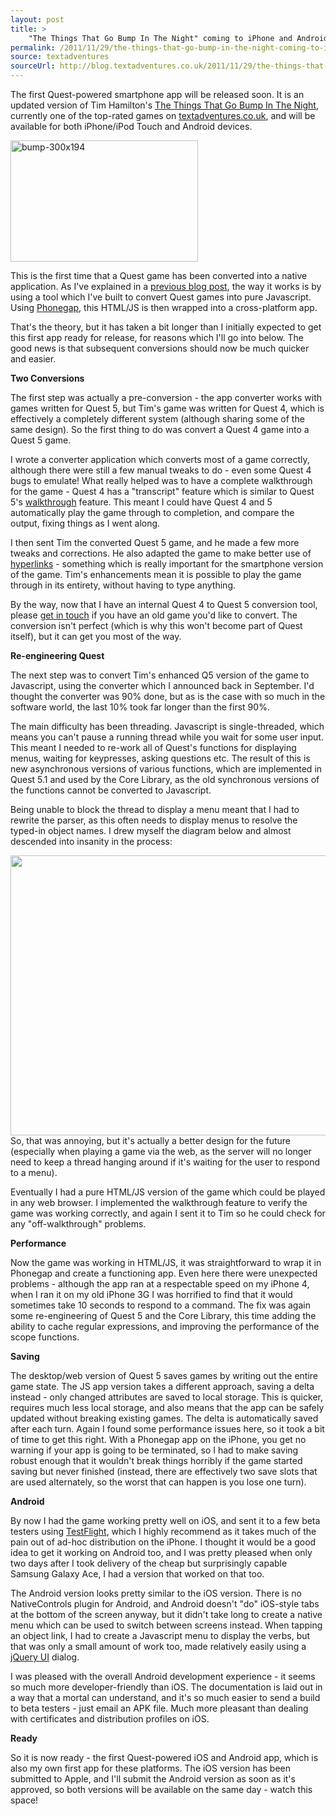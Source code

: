 ```yaml
---
layout: post
title: >
    "The Things That Go Bump In The Night" coming to iPhone and Android
permalink: /2011/11/29/the-things-that-go-bump-in-the-night-coming-to-iphone-and-android
source: textadventures
sourceUrl: http://blog.textadventures.co.uk/2011/11/29/the-things-that-go-bump-in-the-night-coming-to-iphone-and-android/
---
```

The first Quest-powered smartphone app will be released soon. It is an updated version of Tim Hamilton's <a href="http://www.textadventures.co.uk/review/346/">The Things That Go Bump In The Night</a>, currently one of the top-rated games on <a title="Home" href="http://www.textadventures.co.uk/">textadventures.co.uk</a>, and will be available for both iPhone/iPod Touch and Android devices.

<a href="http://textadventuresblog.files.wordpress.com/2011/12/bump-300x194.png"><img class="aligncenter size-full wp-image-1988" alt="bump-300x194" src="http://textadventuresblog.files.wordpress.com/2011/12/bump-300x194.png" width="300" height="194" /></a>

This is the first time that a Quest game has been converted into a native application. As I've explained in a <a title="Using Quest to create text adventures for iPhone, iPad, Android" href="http://www.textadventures.co.uk/blog/2011/09/30/using-quest-to-create-text-adventures-for-iphone-ipad-android/">previous blog post</a>, the way it works is by using a tool which I've built to convert Quest games into pure Javascript. Using <a href="http://www.phonegap.com">Phonegap</a>, this HTML/JS is then wrapped into a cross-platform app.

That's the theory, but it has taken a bit longer than I initially expected to get this first app ready for release, for reasons which I'll go into below. The good news is that subsequent conversions should now be much quicker and easier.

<strong>Two Conversions</strong>

The first step was actually a pre-conversion - the app converter works with games written for Quest 5, but Tim's game was written for Quest 4, which is effectively a completely different system (although sharing some of the same design). So the first thing to do was convert a Quest 4 game into a Quest 5 game.

I wrote a converter application which converts most of a game correctly, although there were still a few manual tweaks to do - even some Quest 4 bugs to emulate! What really helped was to have a complete walkthrough for the game - Quest 4 has a "transcript" feature which is similar to Quest 5's <a href="http://quest5.net/wiki/Using_walkthroughs">walkthrough</a> feature. This meant I could have Quest 4 and 5 automatically play the game through to completion, and compare the output, fixing things as I went along.

I then sent Tim the converted Quest 5 game, and he made a few more tweaks and corrections. He also adapted the game to make better use of <a title="Eliminating “Guess the Verb”" href="http://www.textadventures.co.uk/blog/2011/07/11/eliminating-guess-the-verb/">hyperlinks</a> - something which is really important for the smartphone version of the game. Tim's enhancements mean it is possible to play the game through in its entirety, without having to type anything.

By the way, now that I have an internal Quest 4 to Quest 5 conversion tool, please <a title="Contact us" href="http://www.textadventures.co.uk/help/contact-us/">get in touch</a> if you have an old game you'd like to convert. The conversion isn't perfect (which is why this won't become part of Quest itself), but it can get you most of the way.

<strong>Re-engineering Quest</strong>

The next step was to convert Tim's enhanced Q5 version of the game to Javascript, using the converter which I announced back in September. I'd thought the converter was 90% done, but as is the case with so much in the software world, the last 10% took far longer than the first 90%.

The main difficulty has been threading. Javascript is single-threaded, which means you can't pause a running thread while you wait for some user input. This meant I needed to re-work all of Quest's functions for displaying menus, waiting for keypresses, asking questions etc. The result of this is new asynchronous versions of various functions, which are implemented in Quest 5.1 and used by the Core Library, as the old synchronous versions of the functions cannot be converted to Javascript.

Being unable to block the thread to display a menu meant that I had to rewrite the parser, as this often needs to display menus to resolve the typed-in object names. I drew myself the diagram below and almost descended into insanity in the process:

<a href="http://textadventuresblog.files.wordpress.com/2011/11/photo.jpg"><img class="aligncenter size-full wp-image-986" title="Parser diagram" alt="" src="http://textadventuresblog.files.wordpress.com/2011/11/photo.jpg" width="600" height="448" /></a>So, that was annoying, but it's actually a better design for the future (especially when playing a game via the web, as the server will no longer need to keep a thread hanging around if it's waiting for the user to respond to a menu).

Eventually I had a pure HTML/JS version of the game which could be played in any web browser. I implemented the walkthrough feature to verify the game was working correctly, and again I sent it to Tim so he could check for any "off-walkthrough" problems.

<strong>Performance</strong>

Now the game was working in HTML/JS, it was straightforward to wrap it in Phonegap and create a functioning app. Even here there were unexpected problems - although the app ran at a respectable speed on my iPhone 4, when I ran it on my old iPhone 3G I was horrified to find that it would sometimes take 10 seconds to respond to a command. The fix was again some re-engineering of Quest 5 and the Core Library, this time adding the ability to cache regular expressions, and improving the performance of the scope functions.

<strong>Saving</strong>

The desktop/web version of Quest 5 saves games by writing out the entire game state. The JS app version takes a different approach, saving a delta instead - only changed attributes are saved to local storage. This is quicker, requires much less local storage, and also means that the app can be safely updated without breaking existing games. The delta is automatically saved after each turn. Again I found some performance issues here, so it took a bit of time to get this right. With a Phonegap app on the iPhone, you get no warning if your app is going to be terminated, so I had to make saving robust enough that it wouldn't break things horribly if the game started saving but never finished (instead, there are effectively two save slots that are used alternately, so the worst that can happen is you lose one turn).

<strong>Android</strong>

By now I had the game working pretty well on iOS, and sent it to a few beta testers using <a href="http://testflightapp.com">TestFlight</a>, which I highly recommend as it takes much of the pain out of ad-hoc distribution on the iPhone. I thought it would be a good idea to get it working on Android too, and I was pretty pleased when only two days after I took delivery of the cheap but surprisingly capable Samsung Galaxy Ace, I had a version that worked on that too.

The Android version looks pretty similar to the iOS version. There is no NativeControls plugin for Android, and Android doesn't "do" iOS-style tabs at the bottom of the screen anyway, but it didn't take long to create a native menu which can be used to switch between screens instead. When tapping an object link, I had to create a Javascript menu to display the verbs, but that was only a small amount of work too, made relatively easily using a <a href="http://jqueryui.com/">jQuery UI</a> dialog.

I was pleased with the overall Android development experience - it seems so much more developer-friendly than iOS. The documentation is laid out in a way that a mortal can understand, and it's so much easier to send a build to beta testers - just email an APK file. Much more pleasant than dealing with certificates and distribution profiles on iOS.

<strong>Ready</strong>

So it is now ready - the first Quest-powered iOS and Android app, which is also my own first app for these platforms. The iOS version has been submitted to Apple, and I'll submit the Android version as soon as it's approved, so both versions will be available on the same day - watch this space!
